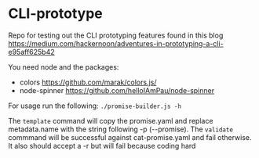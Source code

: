 # CLI-prototype
Repo for testing out the CLI prototyping features found in this blog https://medium.com/hackernoon/adventures-in-prototyping-a-cli-e95aff625b42

You need node and the packages:
- colors https://github.com/marak/colors.js/
- node-spinner https://github.com/helloIAmPau/node-spinner

For usage run the following:
`./promise-builder.js -h`

The `template` command will copy the promise.yaml and replace metadata.name with the string following -p (--promise).
The `validate` commmand will be successful against cat-promise.yaml and fail otherwise. It also should accept a -r but will fail because coding hard
